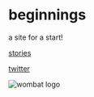 # beginnings 
a site for a start!

[stories](https://dorianbrennan.github.io/beginnings/shortstories)  <br />

[twitter](https://twitter.com/dorian_brennan "twitter")


![wombat logo](https://dorianbrennan.github.io/beginnings/images/logosmall.png)

